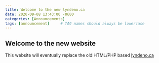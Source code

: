 ```yaml
---
title: Welcome to the new lyndeno.ca
date: 2020-09-08 13:43:00 -0600
categories: [Announcements]
tags: [announcement]     # TAG names should always be lowercase
---
```


## Welcome to the new website

This website will eventually replace the old HTML/PHP based [lyndeno.ca](https://lyndeno.ca)
